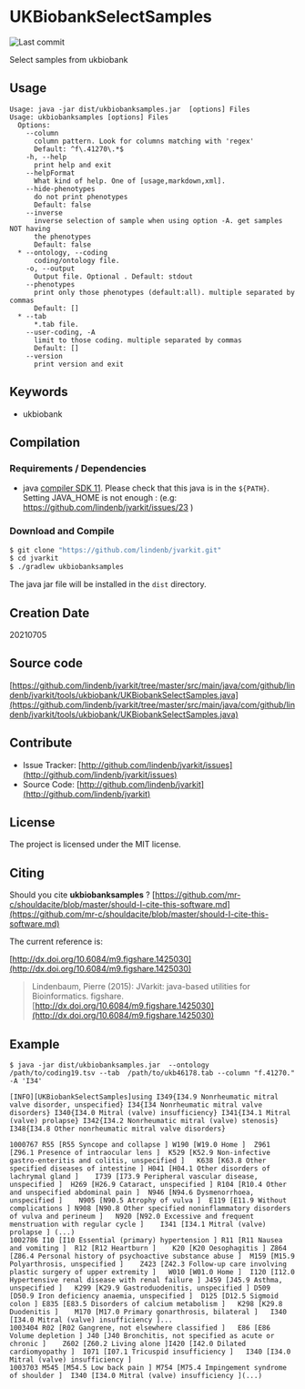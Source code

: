 # UKBiobankSelectSamples

![Last commit](https://img.shields.io/github/last-commit/lindenb/jvarkit.png)

Select samples from ukbiobank


## Usage

```
Usage: java -jar dist/ukbiobanksamples.jar  [options] Files
Usage: ukbiobanksamples [options] Files
  Options:
    --column
      column pattern. Look for columns matching with 'regex'
      Default: ^f\.41270\.*$
    -h, --help
      print help and exit
    --helpFormat
      What kind of help. One of [usage,markdown,xml].
    --hide-phenotypes
      do not print phenotypes
      Default: false
    --inverse
      inverse selection of sample when using option -A. get samples NOT having 
      the phenotypes
      Default: false
  * --ontology, --coding
      coding/ontology file.
    -o, --output
      Output file. Optional . Default: stdout
    --phenotypes
      print only those phenotypes (default:all). multiple separated by commas
      Default: []
  * --tab
      *.tab file.
    --user-coding, -A
      limit to those coding. multiple separated by commas
      Default: []
    --version
      print version and exit

```


## Keywords

 * ukbiobank


## Compilation

### Requirements / Dependencies

* java [compiler SDK 11](https://jdk.java.net/11/). Please check that this java is in the `${PATH}`. Setting JAVA_HOME is not enough : (e.g: https://github.com/lindenb/jvarkit/issues/23 )


### Download and Compile

```bash
$ git clone "https://github.com/lindenb/jvarkit.git"
$ cd jvarkit
$ ./gradlew ukbiobanksamples
```

The java jar file will be installed in the `dist` directory.


## Creation Date

20210705

## Source code 

[https://github.com/lindenb/jvarkit/tree/master/src/main/java/com/github/lindenb/jvarkit/tools/ukbiobank/UKBiobankSelectSamples.java](https://github.com/lindenb/jvarkit/tree/master/src/main/java/com/github/lindenb/jvarkit/tools/ukbiobank/UKBiobankSelectSamples.java)


## Contribute

- Issue Tracker: [http://github.com/lindenb/jvarkit/issues](http://github.com/lindenb/jvarkit/issues)
- Source Code: [http://github.com/lindenb/jvarkit](http://github.com/lindenb/jvarkit)

## License

The project is licensed under the MIT license.

## Citing

Should you cite **ukbiobanksamples** ? [https://github.com/mr-c/shouldacite/blob/master/should-I-cite-this-software.md](https://github.com/mr-c/shouldacite/blob/master/should-I-cite-this-software.md)

The current reference is:

[http://dx.doi.org/10.6084/m9.figshare.1425030](http://dx.doi.org/10.6084/m9.figshare.1425030)

> Lindenbaum, Pierre (2015): JVarkit: java-based utilities for Bioinformatics. figshare.
> [http://dx.doi.org/10.6084/m9.figshare.1425030](http://dx.doi.org/10.6084/m9.figshare.1425030)


## Example

```
$ java -jar dist/ukbiobanksamples.jar  --ontology /path/to/coding19.tsv --tab  /path/to/ukb46178.tab --column "f.41270." -A 'I34'

[INFO][UKBiobankSelectSamples]using I349{I34.9 Nonrheumatic mitral valve disorder, unspecified} I34{I34 Nonrheumatic mitral valve disorders} I340{I34.0 Mitral (valve) insufficiency} I341{I34.1 Mitral (valve) prolapse} I342{I34.2 Nonrheumatic mitral (valve) stenosis} I348{I34.8 Other nonrheumatic mitral valve disorders}

1000767	R55 [R55 Syncope and collapse ]	W190 [W19.0 Home ]	Z961 [Z96.1 Presence of intraocular lens ]	K529 [K52.9 Non-infective gastro-enteritis and colitis, unspecified ]	K638 [K63.8 Other specified diseases of intestine ]	H041 [H04.1 Other disorders of lachrymal gland ]	I739 [I73.9 Peripheral vascular disease, unspecified ]	H269 [H26.9 Cataract, unspecified ]	R104 [R10.4 Other and unspecified abdominal pain ]	N946 [N94.6 Dysmenorrhoea, unspecified ]	N905 [N90.5 Atrophy of vulva ]	E119 [E11.9 Without complications ]	N908 [N90.8 Other specified noninflammatory disorders of vulva and perineum ]	N920 [N92.0 Excessive and frequent menstruation with regular cycle ]	I341 [I34.1 Mitral (valve) prolapse ] (...)
1002786	I10 [I10 Essential (primary) hypertension ]	R11 [R11 Nausea and vomiting ]	R12 [R12 Heartburn ]	K20 [K20 Oesophagitis ]	Z864 [Z86.4 Personal history of psychoactive substance abuse ]	M159 [M15.9 Polyarthrosis, unspecified ]	Z423 [Z42.3 Follow-up care involving plastic surgery of upper extremity ]	W010 [W01.0 Home ]	I120 [I12.0 Hypertensive renal disease with renal failure ]	J459 [J45.9 Asthma, unspecified ]	K299 [K29.9 Gastroduodenitis, unspecified ]	D509 [D50.9 Iron deficiency anaemia, unspecified ]	D125 [D12.5 Sigmoid colon ]	E835 [E83.5 Disorders of calcium metabolism ]	K298 [K29.8 Duodenitis ]	M170 [M17.0 Primary gonarthrosis, bilateral ]	I340 [I34.0 Mitral (valve) insufficiency ]...
1003404	R02 [R02 Gangrene, not elsewhere classified ]	E86 [E86 Volume depletion ]	J40 [J40 Bronchitis, not specified as acute or chronic ]	Z602 [Z60.2 Living alone ]I420 [I42.0 Dilated cardiomyopathy ]	I071 [I07.1 Tricuspid insufficiency ]	I340 [I34.0 Mitral (valve) insufficiency ]
1003703	M545 [M54.5 Low back pain ]	M754 [M75.4 Impingement syndrome of shoulder ]	I340 [I34.0 Mitral (valve) insufficiency ](...)
```

